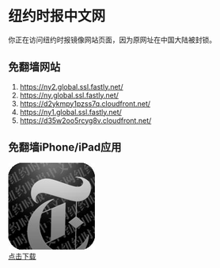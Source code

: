 <h1>纽约时报中文网</h1>
<p>你正在访问纽约时报镜像网站页面，因为原网址在中国大陆被封锁。</p>
<h2>免翻墙网站</h2>
<ol>
<li><a href="https://ny2.global.ssl.fastly.net/" target="1">https://ny2.global.ssl.fastly.net/</a></li>
<li><a href="https://ny.global.ssl.fastly.net/" target="2">https://ny.global.ssl.fastly.net/</a></li>
<li><a href="https://d2ykmpy1pzss7q.cloudfront.net/" target="3">https://d2ykmpy1pzss7q.cloudfront.net/</a></li>
<li><a href="https://ny1.global.ssl.fastly.net/" target="4">https://ny1.global.ssl.fastly.net/</a></li>
<li><a href="https://d35w2oo5rcyg8v.cloudfront.net/" target="5">https://d35w2oo5rcyg8v.cloudfront.net/</a></li>
</ol>
<h2>免翻墙iPhone/iPad应用</h2>
<p>
	<a href="https://itunes.apple.com/cn/app/niu-yue-shi-bao-zhong-wen-wang/id807498298?mt=8">
		<img src="icon175x175.jpeg" />
		<br/>点击下载
	</a>
</p>